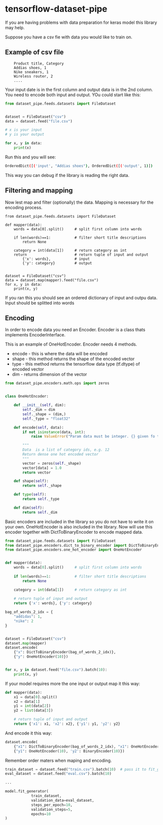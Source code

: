 # tensorflow-dataset-pipe

If you are having problems with data preparation for keras model this library may help.

Suppose you have a csv fie with data you would like to train on. 

## Example of csv file

```csv
    Product title, Category
    Addias shoes, 1
    Nike sneakers, 1
    Wireless router, 2
    ....
```

Your input date is in the first column and output data is in the 2nd column.
You need to encode both input and output. YOu could start like this:

```python
from dataset_pipe.feeds.datasets import FileDataset


dataset = FileDataset("csv")
data = dataset.feed("file.csv")

# x is your input
# y is your output

for x, y in data:
    print(x)

```

Run this and you will see:

```bash
OrderedDict([('input', "Addias shoes"), OrderedDict([('output', 1)])
```

This way you can debug if the library is reading the right data.

## Filtering and mapping

Now lest map and filter (optionally) the data. Mapping is necessary for the encoding process.
 
```
from dataset_pipe.feeds.datasets import FileDataset

def mapper(data):
    words = data[0].split()     # split first column into words
    
    if len(words)==1:           # filter short title descriptions
        return None

    category = int(data[1])     # return category as int
    return                      # return tuple of input and output
        {'x': words},           # input
        {'y': category}         # output


dataset = FileDataset("csv")
data = dataset.map(mapper).feed("file.csv")
for x, y in data:
    print(x, y)

```

If you ran this you should see an ordered dictionary of input and outpu data. 
Input should be splitted into words

## Encoding

In order to encode data you need an Encoder. Encoder is a class thats implements EncoderInterface.


This is an example of OneHotEncoder. Encoder needs 4 methods. 

* encode - this is where the data will be encoded
* shape - this method returns the shape of the encoded vector
* type - this method returns the tensorflow data type (tf.dtype) of encoded vector
* dim - returns dimension of the vector

```python
from dataset_pipe.encoders.math.ops import zeros


class OneHotEncoder:

    def __init__(self, dim):
        self._dim = dim
        self._shape = (dim,)
        self._type = "float32"

    def encode(self, data):
        if not isinstance(data, int):
            raise ValueError("Param data must be integer. {} given fo type {}".format(data, type(data)))

        """
        Data  is a list of category ids, e.g. 12
        Return dense one hot encoded vector
        """
        vector = zeros(self._shape)
        vector[data] = 1.0
        return vector

    def shape(self):
        return self._shape

    def type(self):
        return self._type

    def dim(self):
        return self._dim

```

Basic encoders are included in the library so you do not have to write it on your own.
OneHotEncoder is also included in the library. Now will use this encoder together with DictToBinaryEncoder to 
encode mapped data.

```python
from dataset_pipe.feeds.datasets import FileDataset
from dataset_pipe.encoders.dict_to_binary_encoder import DictToBinaryEncoder
from dataset_pipe.encoders.one_hot_encoder import OneHotEncoder


def mapper(data):
    words = data[0].split()     # split first column into words
    
    if len(words)==1:           # filter short title descriptions
        return None

    category = int(data[1])     # return category as int
    
    # return tuple of input and output
    return {'x': words}, {'y': category}     

bag_of_words_2_idx = {
    "addidas": 1,
    "nike": 2
}


dataset = FileDataset("csv")
dataset.map(mapper)
dataset.encode(
    {"x": DictToBinaryEncoder(bag_of_words_2_idx)}, 
    {"y": OneHotEncoder(10)})


for x, y in dataset.feed("file.csv").batch(10):
    print(x, y)

```

If your model requires more the one input or output map it this way:

```python
def mapper(data):
    x1 = data[0].split()
    x2 = data[1]
    y1 = int(data[2])    
    y2 = list(data[3])

    # return tuple of input and output
    return {'x1': x1, 'x2': x2}, {'y1': y1, 'y2': y2} 
```

And encode it this way:

```python
dataset.encode(
    {"x1": DictToBinaryEncoder(bag_of_words_2_idx), "x1": OneHotEncoder(10)}, 
    {"y1": OneHotEncoder(10), 'y2': BinaryEncoder(10)})
```

Remember order maters when maping and encoding.  

```python
train_dataset = dataset.feed("train.csv").batch(10)  # pass it to fit_generator method in keras
eval_dataset = dataset.feed("eval.csv").batch(10)

...

model.fit_generator(
            train_dataset,
            validation_data=eval_dataset,
            steps_per_epoch=10,
            validation_steps=5,
            epochs=10
)
```
